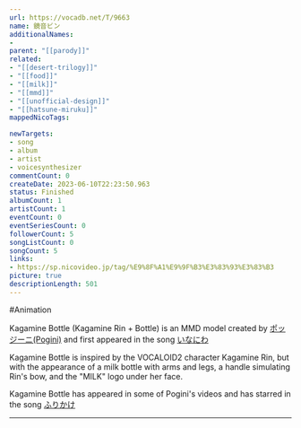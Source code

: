 ```yaml
---
url: https://vocadb.net/T/9663
name: 鏡音ビン
additionalNames: 
- 
parent: "[[parody]]"
related:
- "[[desert-trilogy]]"
- "[[food]]"
- "[[milk]]"
- "[[mmd]]"
- "[[unofficial-design]]"
- "[[hatsune-miruku]]"
mappedNicoTags:

newTargets:
- song
- album
- artist
- voicesynthesizer
commentCount: 0
createDate: 2023-06-10T22:23:50.963
status: Finished
albumCount: 1
artistCount: 1
eventCount: 0
eventSeriesCount: 0
followerCount: 5
songListCount: 0
songCount: 5
links: 
- https://sp.nicovideo.jp/tag/%E9%8F%A1%E9%9F%B3%E3%83%93%E3%83%B3
picture: true
descriptionLength: 501
---
```


#Animation

Kagamine Bottle (Kagamine Rin + Bottle) is an MMD model created by [ポッジーニ(Pogini)](https://vocadb.net/Ar/15891)   and first appeared in the song  [いなにわ](https://vocadb.net/S/247888)

Kagamine Bottle is inspired by the VOCALOID2 character Kagamine Rin, but with the appearance of a milk bottle with arms and legs, a handle simulating Rin's bow, and the "MILK" logo under her face. 

Kagamine Bottle has appeared in some of Pogini's videos and has starred in the song [ふりかけ](https://vocadb.net/S/247890)

---

